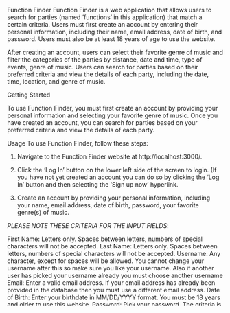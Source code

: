 Function Finder
Function Finder is a web application that allows users to search for parties (named ‘functions’ in this application)  that match a certain criteria. Users must first create an account by entering their personal information, including their name, email address, date of birth, and password. Users must also be at least 18 years of age to use the website.

After creating an account, users can select their favorite genre of music and filter the categories of the parties by distance, date and time, type of events, genre of music. Users can search for parties based on their preferred criteria and view the details of each party, including the date, time, location, and genre of music.

Getting Started

To use Function Finder, you must first create an account by providing your personal information and selecting your favorite genre of music. Once you have created an account, you can search for parties based on your preferred criteria and view the details of each party.

Usage
To use Function Finder, follow these steps:
1.	Navigate to the Function Finder website at http://localhost:3000/.

2.	Click the ‘Log In’ button on the lower left side of the screen to login. (If you have not yet created an account you can do so by clicking the ‘Log In’ button and then selecting the ‘Sign up now’ hyperlink. 

3.	Create an account by providing your personal information, including your name, email address, date of birth, password, your favorite genre(s) of music. 

*PLEASE NOTE THESE CRITERIA FOR THE INPUT FIELDS*: 

First Name: Letters only. Spaces between letters, numbers of special characters will not be accepted.
Last Name:  Letters only. Spaces between letters, numbers of special characters will not be accepted.
	Username: Any character, except for spaces will be allowed. You cannot change your 
username after this so make sure you like your username. Also if another user has picked your username already you must choose another username
Email: Enter a valid email address. If your email address has already been provided in the database then you must use a different email address.
Date of Birth: Enter your birthdate in MM/DD/YYYY format. You must be 18 years and older to use this website. 
Password: Pick your password. The criteria is that your password must have one uppercase character, one special character, and one number. It is case-sensitive.
Favorite Genres: You must select a genre of music you enjoy.

4.	After you have created an account you are now logged in. You can search for a party or you may post a party if you choose using the ‘Post a Party’ link on the left hand side of the homepage. 

5.	On the homepage you can use the search feature on the bottom to search parties based on distance from a location and date.


6.	Once you enter the search parameters and submit them you will be taken to a list of parties that fit your search criteria. To get the details of the party you are interested in simply click on that party. 

7.	For the event that you have clicked you have the four options:
‘register’: This will sign you up for the party
‘unregister’: If you are already registered you can remove yourself from the guest list
‘favorite: Here you can choose to add this party to your list of favorites
‘unfavorite’: Here you can remove the selected party from your favorites list

8.	You may also view the comments by clicking on the ‘view comments’ button. This will send you to the comments that users have left for the party. Also, you may leave your own comment yourself by typing your comment in the text box and clicking the green ‘submit’ button below. If you have left a comment you can also delete the most recent comment you have left.

9.	To return to the event page you can select ‘back to event page’


10.	View the details of each party, including the date, time, location, and genre of music by going to the ‘Registered Events’ link on the left hand side.

11.	In the ‘Registered Events’ link is also the option to choose to share this party with your friends via social media (Our chosen vehicle for this feature is Twitter). If you click on Twitter logo link it will take you the twitter website which will have the standard boilerplate “Check out this cool party!!” followed by a link for the party.


Team Members:
Stephanie Martinez;Tanner Marshall;Hao Dian Li;Roland John
